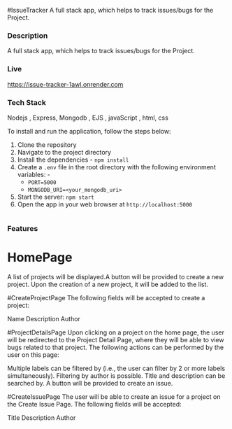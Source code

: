 #IssueTracker
A full stack app, which helps to track issues/bugs for the Project.


### Description

A full stack app, which helps to track issues/bugs for the Project.


### Live 


https://issue-tracker-1awl.onrender.com


### Tech Stack

Nodejs , Express, Mongodb , EJS , javaScript , html, css

To install and run the application, follow the steps below:
1. Clone the repository 
2. Navigate to the project directory
3. Install the dependencies - `npm install`
4. Create a `.env` file in the root directory with the following environment variables: -
    - `PORT=5000`
    - `MONGODB_URI=<your_mongodb_uri>`
5. Start the server: `npm start`
6. Open the app in your web browser at `http://localhost:5000`
   ```

### Features
  
  
  # HomePage 
  A list of projects will be displayed.A button will be provided to create a new project. Upon the creation of a new project, it will be added to the list.

  #CreateProjectPage
  The following fields will be accepted to create a project:

   Name
   Description
   Author

  #ProjectDetailsPage
  Upon clicking on a project on the home page, the user will be redirected to the Project Detail Page, where they will be able to view bugs related to that project. The following actions can be performed by the user on this page:

   Multiple labels can be filtered by (i.e., the user can filter by 2 or more labels simultaneously).
   Filtering by author is possible.
   Title and description can be searched by.
   A button will be provided to create an issue.

   #CreateIssuePage
   The user will be able to create an issue for a project on the Create Issue Page. The following fields will be accepted:

   Title
   Description
   Author
